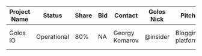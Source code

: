 | Project Name | Status | Share | Bid | Contact | Golos Nick | Pitch | Comment | WP link | Webiste | Github | Team Details | Buisness Model | Distribution |
| ------------ | ------ | ----- | --- | ------- | ---------- | ----- | ------- | ------- | ------- | ------ | ------------ | -------------- | ------------ |
| Golos IO     | Operational | 80% | NA | Georgy Komarov | @insider | Blogging platform | Main blockchain interface | https://golos.io/golofund/@golosfund/belaya-bumaga-golos-fonda-golos-fund-white-paper-in-russian | https://golos.io/ | https://github.com/GolosChain/tolstoy/ | https://golos.io/about#team | Current Golos model | 80% GF; 20% Golos IO team | 

